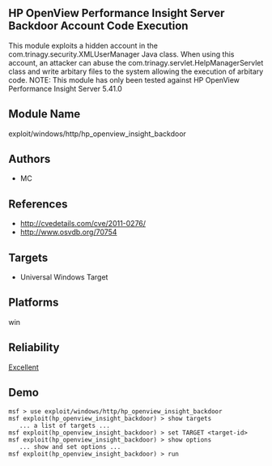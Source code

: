 ## HP OpenView Performance Insight Server Backdoor Account Code Execution

This module exploits a hidden account in the 
com.trinagy.security.XMLUserManager Java class. When using 
this account, an attacker can abuse the 
com.trinagy.servlet.HelpManagerServlet class and write 
arbitary files to the system allowing the execution of 
arbitary code. NOTE: This module has only been tested 
against HP OpenView Performance Insight Server 5.41.0


## Module Name
exploit/windows/http/hp_openview_insight_backdoor

## Authors
* MC


## References
* http://cvedetails.com/cve/2011-0276/
* http://www.osvdb.org/70754



## Targets
* Universal Windows Target


## Platforms
win

## Reliability
[Excellent](https://github.com/rapid7/metasploit-framework/wiki/Exploit-Ranking)

## Demo

```
msf > use exploit/windows/http/hp_openview_insight_backdoor
msf exploit(hp_openview_insight_backdoor) > show targets
   ... a list of targets ...
msf exploit(hp_openview_insight_backdoor) > set TARGET <target-id>
msf exploit(hp_openview_insight_backdoor) > show options
   ... show and set options ...
msf exploit(hp_openview_insight_backdoor) > run
```
    
    